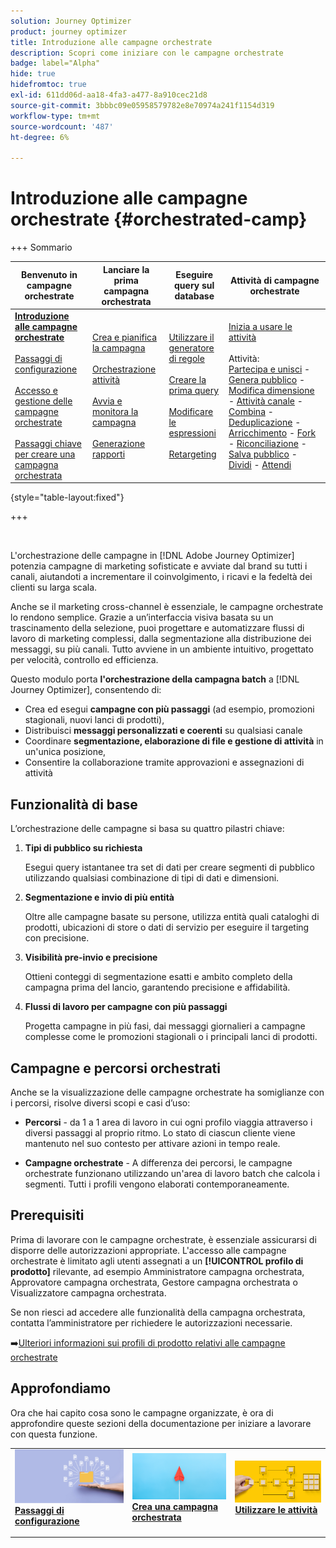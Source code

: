 ```yaml
---
solution: Journey Optimizer
product: journey optimizer
title: Introduzione alle campagne orchestrate
description: Scopri come iniziare con le campagne orchestrate
badge: label="Alpha"
hide: true
hidefromtoc: true
exl-id: 611dd06d-aa18-4fa3-a477-8a910cec21d8
source-git-commit: 3bbbc09e05958579782e8e70974a241f1154d319
workflow-type: tm+mt
source-wordcount: '487'
ht-degree: 6%

---
```


# Introduzione alle campagne orchestrate {#orchestrated-camp}

+++ Sommario

| Benvenuto in campagne orchestrate | Lanciare la prima campagna orchestrata | Eseguire query sul database | Attività di campagne orchestrate |
|---|---|---|---|
| <b>[Introduzione alle campagne orchestrate](gs-orchestrated-campaigns.md)</b><br/><br/>[Passaggi di configurazione](configuration-steps.md)<br/><br/>[Accesso e gestione delle campagne orchestrate](access-manage-orchestrated-campaigns.md)<br/><br/>[Passaggi chiave per creare una campagna orchestrata](gs-campaign-creation.md) | [Crea e pianifica la campagna](create-orchestrated-campaign.md)<br/><br/>[Orchestrazione attività](orchestrate-activities.md)<br/><br/>[Avvia e monitora la campagna](start-monitor-campaigns.md)<br/><br/>[Generazione rapporti](reporting-campaigns.md) | [Utilizzare il generatore di regole](orchestrated-rule-builder.md)<br/><br/>[Creare la prima query](build-query.md)<br/><br/>[Modificare le espressioni](edit-expressions.md)<br/><br/>[Retargeting](retarget.md) | [Inizia a usare le attività](activities/about-activities.md)<br/><br/>Attività:<br/>[Partecipa e unisci](activities/and-join.md) - [Genera pubblico](activities/build-audience.md) - [Modifica dimensione](activities/change-dimension.md) - [Attività canale](activities/channels.md) - [Combina](activities/combine.md) - [Deduplicazione](activities/deduplication.md) - [Arricchimento](activities/enrichment.md) - [Fork](activities/fork.md) - [Riconciliazione](activities/reconciliation.md) - [Salva pubblico](activities/save-audience.md) - [Dividi](activities/split.md) - [Attendi](activities/wait.md) |

{style="table-layout:fixed"}

+++

<br/>

L&#39;orchestrazione delle campagne in [!DNL Adobe Journey Optimizer] potenzia campagne di marketing sofisticate e avviate dal brand su tutti i canali, aiutandoti a incrementare il coinvolgimento, i ricavi e la fedeltà dei clienti su larga scala.

Anche se il marketing cross-channel è essenziale, le campagne orchestrate lo rendono semplice. Grazie a un’interfaccia visiva basata su un trascinamento della selezione, puoi progettare e automatizzare flussi di lavoro di marketing complessi, dalla segmentazione alla distribuzione dei messaggi, su più canali. Tutto avviene in un ambiente intuitivo, progettato per velocità, controllo ed efficienza.

Questo modulo porta **l&#39;orchestrazione della campagna batch** a [!DNL Journey Optimizer], consentendo di:

* Crea ed esegui **campagne con più passaggi** (ad esempio, promozioni stagionali, nuovi lanci di prodotti),
* Distribuisci **messaggi personalizzati e coerenti** su qualsiasi canale
* Coordinare **segmentazione, elaborazione di file e gestione di attività** in un&#39;unica posizione,
* Consentire la collaborazione tramite approvazioni e assegnazioni di attività

## Funzionalità di base

L’orchestrazione delle campagne si basa su quattro pilastri chiave:

1. **Tipi di pubblico su richiesta**

   Esegui query istantanee tra set di dati per creare segmenti di pubblico utilizzando qualsiasi combinazione di tipi di dati e dimensioni.

1. **Segmentazione e invio di più entità**

   Oltre alle campagne basate su persone, utilizza entità quali cataloghi di prodotti, ubicazioni di store o dati di servizio per eseguire il targeting con precisione.

1. **Visibilità pre-invio e precisione**

   Ottieni conteggi di segmentazione esatti e ambito completo della campagna prima del lancio, garantendo precisione e affidabilità.

1. **Flussi di lavoro per campagne con più passaggi**

   Progetta campagne in più fasi, dai messaggi giornalieri a campagne complesse come le promozioni stagionali o i principali lanci di prodotti.

## Campagne e percorsi orchestrati

Anche se la visualizzazione delle campagne orchestrate ha somiglianze con i percorsi, risolve diversi scopi e casi d’uso:

* **Percorsi** - da 1 a 1 area di lavoro in cui ogni profilo viaggia attraverso i diversi passaggi al proprio ritmo. Lo stato di ciascun cliente viene mantenuto nel suo contesto per attivare azioni in tempo reale.

* **Campagne orchestrate** - A differenza dei percorsi, le campagne orchestrate funzionano utilizzando un&#39;area di lavoro batch che calcola i segmenti. Tutti i profili vengono elaborati contemporaneamente.

## Prerequisiti

Prima di lavorare con le campagne orchestrate, è essenziale assicurarsi di disporre delle autorizzazioni appropriate. L&#39;accesso alle campagne orchestrate è limitato agli utenti assegnati a un **[!UICONTROL profilo di prodotto]** rilevante, ad esempio Amministratore campagna orchestrata, Approvatore campagna orchestrata, Gestore campagna orchestrata o Visualizzatore campagna orchestrata.

Se non riesci ad accedere alle funzionalità della campagna orchestrata, contatta l’amministratore per richiedere le autorizzazioni necessarie.

➡️[Ulteriori informazioni sui profili di prodotto relativi alle campagne orchestrate](../administration/ootb-product-profiles.md)

## Approfondiamo

Ora che hai capito cosa sono le campagne organizzate, è ora di approfondire queste sezioni della documentazione per iniziare a lavorare con questa funzione.

<table style="table-layout:fixed"><tr style="border: 0;">
<td>
<a href="gs-campaign-creation.md">
<img alt="Accedere e gestire i flussi di lavoro" src="assets/do-not-localize/workflow-access.jpeg">
</a>
<div>
<a href="gs-campaign-creation.md"><strong>Passaggi di configurazione</strong></a>
</div>
<p>
</td>
<td>
<a href="create-orchestrated-campaign.md">
<img alt="Lead" src="assets/do-not-localize/workflow-create.jpeg">
</a>
<div><a href="create-orchestrated-campaign.md"><strong>Crea una campagna orchestrata</strong>
</div>
<p>
</td>
<td>
<a href="activities/about-activities.md">
<img alt="Non frequente" src="assets/do-not-localize/workflow-activities.jpeg">
</a>
<div>
<a href="activities/about-activities.md"><strong>Utilizzare le attività</strong></a>
</div>
<p></td>
</tr></table>
